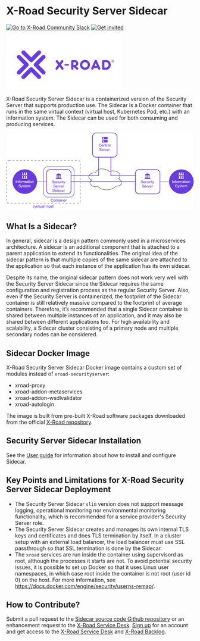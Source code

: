 # X-Road Security Server Sidecar

[![Go to X-Road Community Slack](https://img.shields.io/badge/Go%20to%20Community%20Slack-grey.svg)](https://jointxroad.slack.com/)
[![Get invited](https://img.shields.io/badge/No%20Slack-Get%20invited-green.svg)](https://x-road.global/join-the-xroad-community)

![X-Road logo](doc/img/xroad_logo_small.png) 

X-Road Security Server Sidecar is a containerized version of the Security Server that supports production use. The Sidecar is a Docker container that runs in the same virtual context (virtual host, Kubernetes Pod, etc.) with an information system. The Sidecar can be used for both consuming and producing services.

![Security Server Sidecar](doc/img/security_server_sidecar.png) 

## What Is a Sidecar?

In general, sidecar is a design pattern commonly used in a microservices architecture. A sidecar is an additional component that is attached to a parent application to extend its functionalities. The original idea of the sidecar pattern is that multiple copies of the same sidecar are attached to the application so that each instance of the application has its own sidecar.

Despite its name, the original sidecar pattern does not work very well with the Security Server Sidecar since the Sidecar requires the same configuration and registration process as the regular Security Server. Also, even if the Security Server is containerized, the footprint of the Sidecar container is still relatively massive compared to the footprint of average containers. Therefore, it’s recommended that a single Sidecar container is shared between multiple instances of an application, and it may also be shared between different applications too. For high availability and scalability, a Sidecar cluster consisting of a primary node and multiple secondary nodes can be considered.

## Sidecar Docker Image

X-Road Security Server Sidecar Docker image contains a custom set of modules instead of `xroad-securityserver`:

- xroad-proxy
- xroad-addon-metaservices
- xroad-addon-wsdlvalidator
- xroad-autologin.

The image is built from pre-built X-Road software packages downloaded from the official [X-Road repository](https://artifactory.niis.org/xroad-release-deb).

## Security Server Sidecar Installation

See the [User guide](doc/security_server_sidecar_user_guide.md) for information about how to install and configure Sidecar.

## Key Points and Limitations for X-Road Security Server Sidecar Deployment

- The Security Server Sidecar `slim` version does not support message logging, operational monitoring nor environmental monitoring functionality, which is recommended for a service provider's Security Server role.
- The Security Server Sidecar creates and manages its own internal TLS keys and certificates and does TLS termination by itself. In a cluster setup with an external load balancer, the load balancer must use SSL passthrough so that SSL termination is done by the Sidecar.
- The `xroad` services are run inside the container using supervisord as root, although the processes it starts are not. To avoid potential security issues, it is possible to set up Docker so that it uses Linux user namespaces, in which case root inside the container is not root (user id 0) on the host. For more information, see <https://docs.docker.com/engine/security/userns-remap/>.

## How to Contribute?

Submit a pull request to the [Sidecar source code Github repository](https://github.com/nordic-institute/X-Road-Security-Server-sidecar)
or an enhancement request to the [X-Road Service Desk](https://jira.niis.org/servicedesk/customer/portal/1).
[Sign up](https://jira.niis.org/secure/Signup!default.jspa) for an account and
get access to the [X-Road Service Desk](https://jira.niis.org/servicedesk/customer/portal/1) and
[X-Road Backlog](https://jira.niis.org/projects/XRDDEV/).